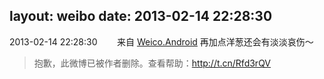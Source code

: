 layout: weibo
date: 2013-02-14 22:28:30
---
<meta name="referrer" content="no-referrer" />

2013-02-14 22:28:30  &nbsp;&nbsp;&nbsp;&nbsp;&nbsp;&nbsp; 来自 <a href="http://app.weibo.com/t/feed/l4RWD" rel="nofollow">Weico.Android</a>
再加点洋葱还会有淡淡哀伤～
>  抱歉，此微博已被作者删除。查看帮助：http://t.cn/Rfd3rQV
